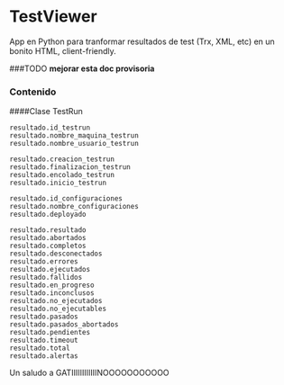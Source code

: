 # TestViewer
App en Python para tranformar resultados de test (Trx, XML, etc) en un bonito HTML, client-friendly.

###TODO
    **mejorar esta doc provisoria**

### Contenido

####Clase TestRun

    resultado.id_testrun
    resultado.nombre_maquina_testrun
    resultado.nombre_usuario_testrun

    resultado.creacion_testrun
    resultado.finalizacion_testrun
    resultado.encolado_testrun
    resultado.inicio_testrun

    resultado.id_configuraciones
    resultado.nombre_configuraciones
    resultado.deployado

    resultado.resultado
    resultado.abortados
    resultado.completos
    resultado.desconectados
    resultado.errores
    resultado.ejecutados
    resultado.fallidos
    resultado.en_progreso
    resultado.inconclusos
    resultado.no_ejecutados
    resultado.no_ejecutables
    resultado.pasados
    resultado.pasados_abortados
    resultado.pendientes
    resultado.timeout
    resultado.total
    resultado.alertas


Un saludo a GATIIIIIIIIIIIINOOOOOOOOOOO

